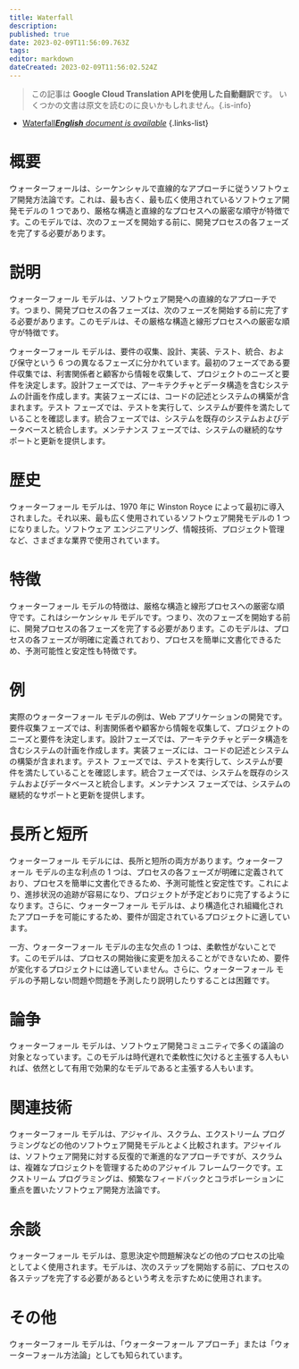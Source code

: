 ```yaml
---
title: Waterfall
description: 
published: true
date: 2023-02-09T11:56:09.763Z
tags: 
editor: markdown
dateCreated: 2023-02-09T11:56:02.524Z
---
```


> この記事は **Google Cloud Translation APIを使用した自動翻訳**です。
いくつかの文書は原文を読むのに良いかもしれません。{.is-info}



- [Waterfall***English** document is available*](/en/Knowledge-base/Dictionary/waterfall)
{.links-list}


# 概要
ウォーターフォールは、シーケンシャルで直線的なアプローチに従うソフトウェア開発方法論です。これは、最も古く、最も広く使用されているソフトウェア開発モデルの 1 つであり、厳格な構造と直線的なプロセスへの厳密な順守が特徴です。このモデルでは、次のフェーズを開始する前に、開発プロセスの各フェーズを完了する必要があります。

# 説明
ウォーターフォール モデルは、ソフトウェア開発への直線的なアプローチです。つまり、開発プロセスの各フェーズは、次のフェーズを開始する前に完了する必要があります。このモデルは、その厳格な構造と線形プロセスへの厳密な順守が特徴です。

ウォーターフォール モデルは、要件の収集、設計、実装、テスト、統合、および保守という 6 つの異なるフェーズに分かれています。最初のフェーズである要件収集では、利害関係者と顧客から情報を収集して、プロジェクトのニーズと要件を決定します。設計フェーズでは、アーキテクチャとデータ構造を含むシステムの計画を作成します。実装フェーズには、コードの記述とシステムの構築が含まれます。テスト フェーズでは、テストを実行して、システムが要件を満たしていることを確認します。統合フェーズでは、システムを既存のシステムおよびデータベースと統合します。メンテナンス フェーズでは、システムの継続的なサポートと更新を提供します。

# 歴史
ウォーターフォール モデルは、1970 年に Winston Royce によって最初に導入されました。それ以来、最も広く使用されているソフトウェア開発モデルの 1 つになりました。ソフトウェア エンジニアリング、情報技術、プロジェクト管理など、さまざまな業界で使用されています。

# 特徴
ウォーターフォール モデルの特徴は、厳格な構造と線形プロセスへの厳密な順守です。これはシーケンシャル モデルです。つまり、次のフェーズを開始する前に、開発プロセスの各フェーズを完了する必要があります。このモデルは、プロセスの各フェーズが明確に定義されており、プロセスを簡単に文書化できるため、予測可能性と安定性も特徴です。

# 例
実際のウォーターフォール モデルの例は、Web アプリケーションの開発です。要件収集フェーズでは、利害関係者や顧客から情報を収集して、プロジェクトのニーズと要件を決定します。設計フェーズでは、アーキテクチャとデータ構造を含むシステムの計画を作成します。実装フェーズには、コードの記述とシステムの構築が含まれます。テスト フェーズでは、テストを実行して、システムが要件を満たしていることを確認します。統合フェーズでは、システムを既存のシステムおよびデータベースと統合します。メンテナンス フェーズでは、システムの継続的なサポートと更新を提供します。

# 長所と短所
ウォーターフォール モデルには、長所と短所の両方があります。ウォーターフォール モデルの主な利点の 1 つは、プロセスの各フェーズが明確に定義されており、プロセスを簡単に文書化できるため、予測可能性と安定性です。これにより、進捗状況の追跡が容易になり、プロジェクトが予定どおりに完了するようになります。さらに、ウォーターフォール モデルは、より構造化され組織化されたアプローチを可能にするため、要件が固定されているプロジェクトに適しています。

一方、ウォーターフォール モデルの主な欠点の 1 つは、柔軟性がないことです。このモデルは、プロセスの開始後に変更を加えることができないため、要件が変化するプロジェクトには適していません。さらに、ウォーターフォール モデルの予期しない問題や問題を予測したり説明したりすることは困難です。

# 論争
ウォーターフォール モデルは、ソフトウェア開発コミュニティで多くの議論の対象となっています。このモデルは時代遅れで柔軟性に欠けると主張する人もいれば、依然として有用で効果的なモデルであると主張する人もいます。

# 関連技術
ウォーターフォール モデルは、アジャイル、スクラム、エクストリーム プログラミングなどの他のソフトウェア開発モデルとよく比較されます。アジャイルは、ソフトウェア開発に対する反復的で漸進的なアプローチですが、スクラムは、複雑なプロジェクトを管理するためのアジャイル フレームワークです。エクストリーム プログラミングは、頻繁なフィードバックとコラボレーションに重点を置いたソフトウェア開発方法論です。

# 余談
ウォーターフォール モデルは、意思決定や問題解決などの他のプロセスの比喩としてよく使用されます。モデルは、次のステップを開始する前に、プロセスの各ステップを完了する必要があるという考えを示すために使用されます。

# その他
ウォーターフォール モデルは、「ウォーターフォール アプローチ」または「ウォーターフォール方法論」としても知られています。
